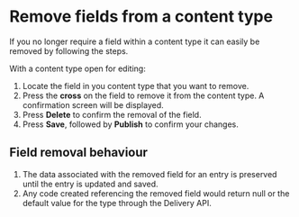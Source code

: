 # Remove fields from a content type
If you no longer require a field within a content type it can easily be removed by following the steps.

With a content type open for editing:

1. Locate the field in you content type that you want to remove.
2. Press the **cross** on the field to remove it from the content type. A confirmation screen will be displayed.
3. Press **Delete** to confirm the removal of the field.
4. Press **Save**, followed by **Publish** to confirm your changes.

## Field removal behaviour
1. The data associated with the removed field for an entry is preserved until the entry is updated and saved.
2. Any code created referencing the removed field would return null or the default value for the type through the Delivery API.